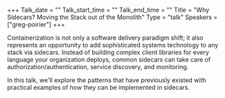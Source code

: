 +++
Talk_date = ""
Talk_start_time = ""
Talk_end_time = ""
Title = "Why Sidecars? Moving the Stack out of the Monolith"
Type = "talk"
Speakers = ["greg-poirier"]
+++

Containerization is not only a software delivery paradigm shift; it also represents an opportunity to add sophisticated systems technology to any stack via sidecars. Instead of building complex client libraries for every language your organization deploys, common sidecars can take care of authorization/authentication, service discovery, and monitoring.

In this talk, we'll explore the patterns that have previously existed with practical examples of how they can be implemented in sidecars.
